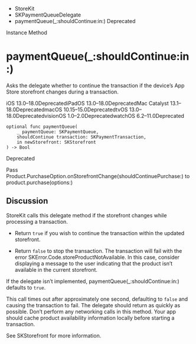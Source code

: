 

- StoreKit
- SKPaymentQueueDelegate
-  paymentQueue(\_:shouldContinue:in:) Deprecated

Instance Method

# paymentQueue(\_:shouldContinue:in:)

Asks the delegate whether to continue the transaction if the device’s App Store storefront changes during a transaction.

iOS 13.0–18.0DeprecatediPadOS 13.0–18.0DeprecatedMac Catalyst 13.1–18.0DeprecatedmacOS 10.15–15.0DeprecatedtvOS 13.0–18.0DeprecatedvisionOS 1.0–2.0DeprecatedwatchOS 6.2–11.0Deprecated

``` source
optional func paymentQueue(
    _ paymentQueue: SKPaymentQueue,
    shouldContinue transaction: SKPaymentTransaction,
    in newStorefront: SKStorefront
) -> Bool
```

Deprecated

Pass Product.PurchaseOption.onStorefrontChange(shouldContinuePurchase:) to product.purchase(options:)

## Discussion

StoreKit calls this delegate method if the storefront changes while processing a transaction.

- Return `true` if you wish to continue the transaction within the updated storefront.

- Return `false` to stop the transaction. The transaction will fail with the error SKError.Code.storeProductNotAvailable. In this case, consider displaying a message to the user indicating that the product isn’t available in the current storefront.

If the delegate isn’t implemented, paymentQueue(_:shouldContinue:in:) defaults to `true`.

This call times out after approximately one second, defaulting to `false` and causing the transaction to fail. The delegate should return as quickly as possible. Don’t perform any networking calls in this method. Your app should cache product availability information locally before starting a transaction.

See SKStorefront for more information.

